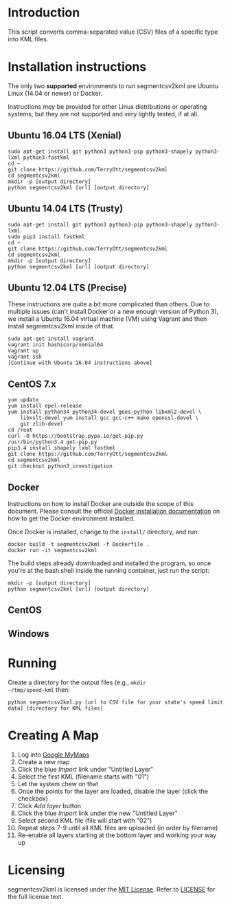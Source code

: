 # Introduction

This script converts comma-separated value (CSV) files of a specific type into KML files.

# Installation instructions

The only two __supported__ environments to run segmentcsv2kml are Ubuntu Linux (14.04 or newer) or Docker.

Instructions *may* be provided for other Linux distributions or operating systems, but they are not
supported and very lightly tested, if at all.

## Ubuntu 16.04 LTS (Xenial)

    sudo apt-get install git python3 python3-pip python3-shapely python3-lxml python3-fastkml 
    cd ~
    git clone https://github.com/TerryOtt/segmentcsv2kml
    cd segmentcsv2kml
    mkdir -p [output directory]
    python segmentcsv2kml [url] [output directory]

## Ubuntu 14.04 LTS (Trusty)

    sudo apt-get install git python3 python3-pip python3-shapely python3-lxml 
    sudo pip3 install fastkml
    cd ~
    git clone https://github.com/TerryOtt/segmentcsv2kml
    cd segmentcsv2kml
    mkdir -p [output directory]
    python segmentcsv2kml [url] [output directory]

## Ubuntu 12.04 LTS (Precise)

These instructions are quite a bit more complicated than others. Due to multiple issues
(can't install Docker or a new enough version of Python 3), we install a Ubuntu 16.04 
virtual machine (VM) using Vagrant and then install segmentcsv2kml inside of that.

    sudo apt-get install vagrant
    vagrant init hashicorp/xenial64
    vagrant up
    vagrant ssh
    [Continue with Ubuntu 16.04 instructions above]

## CentOS 7.x

    yum update
    yum install epel-release
    yum install python34 python34-devel geos-python libxml2-devel \
        libxslt-devel yum install gcc gcc-c++ make openssl-devel \
        git zlib-devel
    cd /root
    curl -O https://bootstrap.pypa.io/get-pip.py
    /usr/bin/python3.4 get-pip.py
    pip3.4 install shapely lxml fastkml
    git clone https://github.com/TerryOtt/segmentcsv2kml
    cd segmentcsv2kml
    git checkout python3_investigation
    

## Docker

Instructions on how to install Docker are outside the scope of this document. Please consult
the official [Docker installation documentation](https://docs.docker.com/engine/installation/)
on how to get the Docker environment installed. 

Once Docker is installed, change to the <code>install/</code> directory, and run:

    docker build -t segmentcsv2kml -f Dockerfile .
    docker run -it segmentcsv2kml 

The build steps already downloaded and installed the program, so once you're at the 
bash shell inside the running container, just run the script:

    mkdir -p [output directory]
    python segmentcsv2kml [url] [output directory]

## CentOS

## Windows 


# Running

Create a directory for the output files (e.g., <code>mkdir ~/tmp/speed-kml</code> then:

    python segmentcsv2kml.py [url to CSV file for your state's speed limit data] [directory for KML files]

# Creating A Map

1. Log into [Google MyMaps](https://google.com/maps/d)
1. Create a new map
1. Click the blue *Import* link under "Untitled Layer"
1. Select the first KML (filename starts with "01")
1. Let the system chew on that
1. Once the points for the layer are loaded, disable the layer (click the checkbox)
1. Click *Add layer* button
1. Click the blue *Import* link under the new "Untitled Layer"
1. Select second KML file (file will start with "02")
1. Repeat steps 7-9 until all KML files are uploaded (in order by filename)
1. Re-enable all layers starting at the bottom layer and working your way up


# Licensing

segmentcsv2kml is licensed under the [MIT License](https://en.wikipedia.org/wiki/MIT_License). Refer to
[LICENSE](https://github.com/TerryOtt/segmentcsv2kml/blob/master/LICENSE) 
for the full license text.
